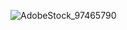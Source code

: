 ![AdobeStock_97465790](https://github.com/MaxwellDG/MaxwellDG/assets/51105802/deadcf23-d204-457c-b95e-a85b7272cda3)
